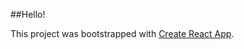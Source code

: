 ##Hello!

This project was bootstrapped with [Create React App](https://github.com/facebookincubator/create-react-app).

